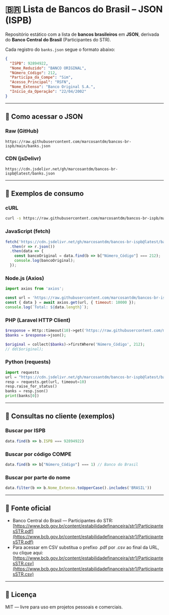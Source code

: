 # 🇧🇷 Lista de Bancos do Brasil – JSON (ISPB)

Repositório estático com a lista de **bancos brasileiros** em **JSON**, derivada do **Banco Central do Brasil** (Participantes do STR).

Cada registro do `banks.json` segue o formato abaixo:

```json
{
  "ISPB": 92894922,
  "Nome_Reduzido": "BANCO ORIGINAL",
  "Número_Código": 212,
  "Participa_da_Compe": "Sim",
  "Acesso_Principal": "RSFN",
  "Nome_Extenso": "Banco Original S.A.",
  "Início_da_Operação": "22/04/2002"
}
```

---

## 📂 Como acessar o JSON

### Raw (GitHub)

```
https://raw.githubusercontent.com/marcosantdm/bancos-br-ispb/main/banks.json
```

### CDN (jsDelivr)

```
https://cdn.jsdelivr.net/gh/marcosantdm/bancos-br-ispb@latest/banks.json
```

---

## 📌 Exemplos de consumo

### cURL

```bash
curl -s https://raw.githubusercontent.com/marcosantdm/bancos-br-ispb/main/banks.json | jq '.[0]'
```

### JavaScript (fetch)

```js
fetch('https://cdn.jsdelivr.net/gh/marcosantdm/bancos-br-ispb@latest/banks.json')
  .then(r => r.json())
  .then(data => {
    const bancoOriginal = data.find(b => b["Número_Código"] === 212);
    console.log(bancoOriginal);
  });
```

### Node.js (Axios)

```js
import axios from 'axios';

const url = 'https://raw.githubusercontent.com/marcosantdm/bancos-br-ispb/main/banks.json';
const { data } = await axios.get(url, { timeout: 10000 });
console.log(`Total: ${data.length}`);
```

### PHP (Laravel HTTP Client)

```php
$response = Http::timeout(10)->get('https://raw.githubusercontent.com/marcosantdm/bancos-br-ispb/main/banks.json');
$banks = $response->json();

$original = collect($banks)->firstWhere('Número_Código', 212);
// dd($original);
```

### Python (requests)

```python
import requests
url = "https://cdn.jsdelivr.net/gh/marcosantdm/bancos-br-ispb@latest/banks.json"
resp = requests.get(url, timeout=10)
resp.raise_for_status()
banks = resp.json()
print(banks[0])
```

---

## 🔎 Consultas no cliente (exemplos)

### Buscar por ISPB

```js
data.find(b => b.ISPB === 92894922)
```

### Buscar por código COMPE

```js
data.find(b => b["Número_Código"] === 1) // Banco do Brasil
```

### Buscar por parte do nome

```js
data.filter(b => b.Nome_Extenso.toUpperCase().includes('BRASIL'))
```

---

## 📖 Fonte oficial

* Banco Central do Brasil — Participantes do STR: [https://www.bcb.gov.br/content/estabilidadefinanceira/str1/ParticipantesSTR.pdf](https://www.bcb.gov.br/content/estabilidadefinanceira/str1/ParticipantesSTR.pdf)
* Para acessar em CSV substitua o prefixo .pdf por .csv ao final da URL, ou clique aqui: [https://www.bcb.gov.br/content/estabilidadefinanceira/str1/ParticipantesSTR.csv](https://www.bcb.gov.br/content/estabilidadefinanceira/str1/ParticipantesSTR.csv)

---

## 📜 Licença

MIT — livre para uso em projetos pessoais e comerciais.

